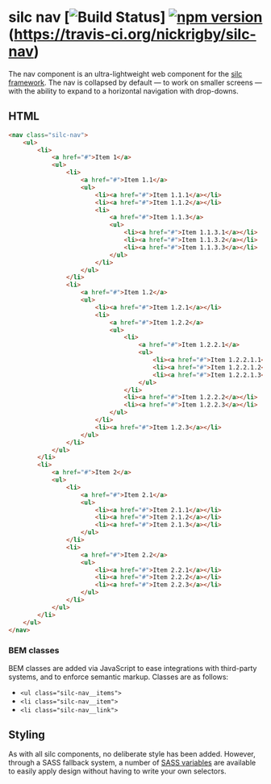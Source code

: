 # silc nav [![Build Status](https://travis-ci.org/nickrigby/silc-nav.svg?branch=master)] [![npm version](https://badge.fury.io/js/silc-nav.svg)](https://badge.fury.io/js/silc-nav)(https://travis-ci.org/nickrigby/silc-nav)
The nav component is an ultra-lightweight web component for the [silc framework](https://github.com/nickrigby/silc). The nav is collapsed by default — to work on smaller screens — with the ability to expand to a horizontal navigation with drop-downs.

## HTML
```html
<nav class="silc-nav">
    <ul>
        <li>
            <a href="#">Item 1</a>
            <ul>
                <li>
                    <a href="#">Item 1.1</a>
                    <ul>
                        <li><a href="#">Item 1.1.1</a></li>
                        <li><a href="#">Item 1.1.2</a></li>
                        <li>
                            <a href="#">Item 1.1.3</a>
                            <ul>
                                <li><a href="#">Item 1.1.3.1</a></li>
                                <li><a href="#">Item 1.1.3.2</a></li>
                                <li><a href="#">Item 1.1.3.3</a></li>
                            </ul>     
                        </li>
                    </ul>
                </li>
                <li>
                    <a href="#">Item 1.2</a>
                    <ul>
                        <li><a href="#">Item 1.2.1</a></li>
                        <li>
                            <a href="#">Item 1.2.2</a>
                            <ul>
                                <li>
                                    <a href="#">Item 1.2.2.1</a>
                                    <ul>
                                        <li><a href="#">Item 1.2.2.1.1</a></li>
                                        <li><a href="#">Item 1.2.2.1.2</a></li>
                                        <li><a href="#">Item 1.2.2.1.3</a></li>
                                    </ul>  
                                </li>
                                <li><a href="#">Item 1.2.2.2</a></li>
                                <li><a href="#">Item 1.2.2.3</a></li>
                            </ul>     
                        </li>
                        <li><a href="#">Item 1.2.3</a></li>
                    </ul> 
                </li>
            </ul>
        </li>
        <li>
            <a href="#">Item 2</a>
            <ul>
                <li>
                    <a href="#">Item 2.1</a>
                    <ul>
                        <li><a href="#">Item 2.1.1</a></li>
                        <li><a href="#">Item 2.1.2</a></li>
                        <li><a href="#">Item 2.1.3</a></li>
                    </ul>
                </li>
                <li>
                    <a href="#">Item 2.2</a>
                    <ul>
                        <li><a href="#">Item 2.2.1</a></li>
                        <li><a href="#">Item 2.2.2</a></li>
                        <li><a href="#">Item 2.2.3</a></li>
                    </ul> 
                </li>
            </ul>
        </li>
    </ul>
</nav>
```

### BEM classes
BEM classes are added via JavaScript to ease integrations with third-party systems, and to enforce semantic markup. Classes are as follows:
 - `<ul class="silc-nav__items">`
 - `<li class="silc-nav__item">`
 - `<li class="silc-nav__link">`

## Styling
As with all silc components, no deliberate style has been added. However, through a SASS fallback system, a number of [SASS variables](src/scss/_variables.scss) are available to easily apply design without having to write your own selectors.
